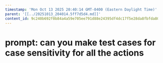 ```yaml
---
timestamp: 'Mon Oct 13 2025 20:40:14 GMT-0400 (Eastern Daylight Time)'
parent: '[[../20251013_204014.5ff7d5d4.md]]'
content_id: 9c240b692f0b84a4a59e705ee791d88e24395df4dc17f5e28da8fbfda80e35e8
---
```


# prompt: can you make test cases for case sensitivity for all the actions

